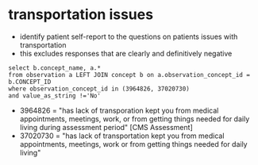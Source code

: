 # transportation issues  
- identify patient self-report to the questions on patients issues with transportation
- this excludes responses that are clearly and definitively negative 

~~~
select b.concept_name, a.*
from observation a LEFT JOIN concept b on a.observation_concept_id = b.CONCEPT_ID
where observation_concept_id in (3964826, 37020730)
and value_as_string !='No'
~~~

- 3964826 = "has lack of transporation kept you from medical appointments, meetings, work, or from getting things needed for daily living during assessment period" [CMS Assessment]
- 37020730 = "has lack of transportation kept you from medical appointments, meetings, work or from getting things needed for daily living"
